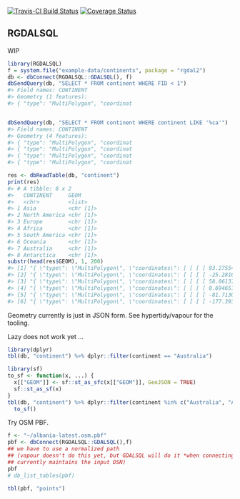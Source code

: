 
<!-- README.md is generated from README.Rmd. Please edit that file -->
[![Travis-CI Build Status](https://travis-ci.org/mdsumner/RGDALSQL.svg?branch=master)](https://travis-ci.org/mdsumner/RGDALSQL) [![Coverage Status](https://img.shields.io/codecov/c/github/mdsumner/RGDALSQL/master.svg)](https://codecov.io/github/mdsumner/RGDALSQL?branch=master)

RGDALSQL
--------

WIP

``` r
library(RGDALSQL)
f = system.file("example-data/continents", package = "rgdal2")
db <- dbConnect(RGDALSQL::GDALSQL(), f)
dbSendQuery(db, "SELECT * FROM continent WHERE FID < 1")
#> Field names: CONTINENT
#> Geometry (1 features): 
#> { "type": "MultiPolygon", "coordinat


dbSendQuery(db, "SELECT * FROM continent WHERE continent LIKE '%ca'")
#> Field names: CONTINENT
#> Geometry (4 features): 
#> { "type": "MultiPolygon", "coordinat
#> { "type": "MultiPolygon", "coordinat
#> { "type": "MultiPolygon", "coordinat
#> { "type": "MultiPolygon", "coordinat

res <- dbReadTable(db, "continent")
print(res)
#> # A tibble: 8 x 2
#>   CONTINENT     GEOM     
#>   <chr>         <list>   
#> 1 Asia          <chr [1]>
#> 2 North America <chr [1]>
#> 3 Europe        <chr [1]>
#> 4 Africa        <chr [1]>
#> 5 South America <chr [1]>
#> 6 Oceania       <chr [1]>
#> 7 Australia     <chr [1]>
#> 8 Antarctica    <chr [1]>
substr(head(res$GEOM), 1, 200)
#> [1] "{ \"type\": \"MultiPolygon\", \"coordinates\": [ [ [ [ 93.275543212890625, 80.26361083984375 ], [ 93.148040771484375, 80.313873291015625 ], [ 91.424911499023438, 80.31011962890625 ], [ 92.604049682617188, 8"
#> [2] "{ \"type\": \"MultiPolygon\", \"coordinates\": [ [ [ [ -25.281669616699219, 71.39166259765625 ], [ -25.623889923095703, 71.537200927734375 ], [ -26.950275421142578, 71.578598022460938 ], [ -27.6938896179199"
#> [3] "{ \"type\": \"MultiPolygon\", \"coordinates\": [ [ [ [ 58.061378479003906, 81.687759399414062 ], [ 57.889858245849609, 81.709854125976562 ], [ 59.435546875, 81.819297790527344 ], [ 59.159713745117188, 81.72"
#> [4] "{ \"type\": \"MultiPolygon\", \"coordinates\": [ [ [ [ 0.694651007652283, 5.773365020751953 ], [ 0.635833263397217, 5.944513320922852 ], [ 0.506461620330811, 6.058594703674316 ], [ 0.405138850212097, 6.0810"
#> [5] "{ \"type\": \"MultiPolygon\", \"coordinates\": [ [ [ [ -81.713058471679688, 12.490276336669922 ], [ -81.720146179199219, 12.545276641845703 ], [ -81.692367553710938, 12.590276718139648 ], [ -81.690979003906"
#> [6] "{ \"type\": \"MultiPolygon\", \"coordinates\": [ [ [ [ -177.393341064453125, 28.184158325195312 ], [ -177.387969970703125, 28.214576721191406 ], [ -177.360549926757812, 28.22041130065918 ], [ -177.364578247"
```

Geometry currently is just in JSON form. See hypertidy/vapour for the tooling.

Lazy does not work yet ...

``` r
library(dplyr)
tbl(db, "continent") %>% dplyr::filter(continent == "Australia")

library(sf)
to_sf <- function(x, ...) {
  x[["GEOM"]] <- sf::st_as_sfc(x[["GEOM"]], GeoJSON = TRUE)
  sf::st_as_sf(x)
}
tbl(db, "continent") %>% dplyr::filter(continent %in% c("Australia", "Antarctica")) %>% collect() %>% 
  to_sf()
```

Try OSM PBF.

``` r
f <- "~/albania-latest.osm.pbf"
pbf <- dbConnect(RGDALSQL::GDALSQL(),f)
## we have to use a normalized path 
## (vapour doesn't do this yet, but GDALSQL will do it *when connecting*, 
## currently maintains the input DSN)
pbf
# db_list_tables(pbf)

tbl(pbf, "points") 
```
